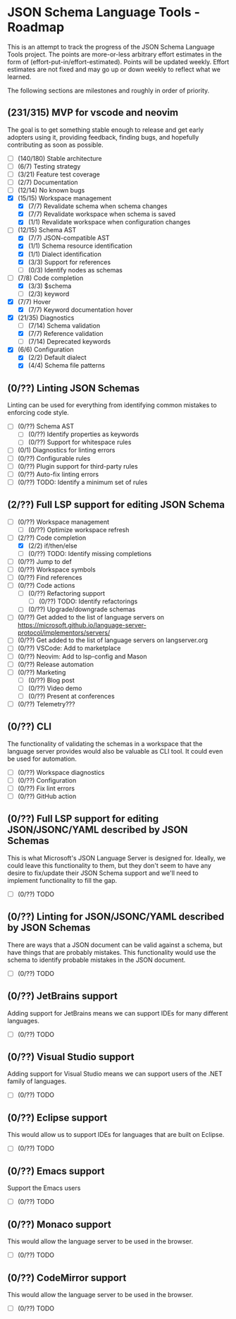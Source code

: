 # JSON Schema Language Tools - Roadmap

This is an attempt to track the progress of the JSON Schema Language Tools
project. The points are more-or-less arbitrary effort estimates in the form of
(effort-put-in/effort-estimated). Points will be updated weekly. Effort
estimates are not fixed and may go up or down weekly to reflect what we learned.

The following sections are milestones and roughly in order of priority.

## (231/315) MVP for vscode and neovim

The goal is to get something stable enough to release and get early adopters
using it, providing feedback, finding bugs, and hopefully contributing as soon
as possible.

- [ ] (140/180) Stable architecture
- [ ] (6/7) Testing strategy
- [ ] (3/21) Feature test coverage
- [ ] (2/7) Documentation
- [ ] (12/14) No known bugs
- [x] (15/15) Workspace management
  - [x] (7/7) Revalidate schema when schema changes
  - [x] (7/7) Revalidate workspace when schema is saved
  - [x] (1/1) Revalidate workspace when configuration changes
- [ ] (12/15) Schema AST
  - [x] (7/7) JSON-compatible AST
  - [x] (1/1) Schema resource identification
  - [x] (1/1) Dialect identification
  - [x] (3/3) Support for references
  - [ ] (0/3) Identify nodes as schemas
- [ ] (7/8) Code completion
  - [x] (3/3) $schema
  - [ ] (2/3) keyword
- [x] (7/7) Hover
  - [x] (7/7) Keyword documentation hover
- [x] (21/35) Diagnostics
  - [ ] (7/14) Schema validation
  - [x] (7/7) Reference validation
  - [ ] (7/14) Deprecated keywords
- [x] (6/6) Configuration
  - [x] (2/2) Default dialect
  - [x] (4/4) Schema file patterns
 
## (0/??) Linting JSON Schemas

Linting can be used for everything from identifying common mistakes to enforcing
code style.

- [ ] (0/??) Schema AST
  - [ ] (0/??) Identify properties as keywords
  - [ ] (0/??) Support for whitespace rules
- [ ] (0/1) Diagnostics for linting errors
- [ ] (0/??) Configurable rules
- [ ] (0/??) Plugin support for third-party rules
- [ ] (0/??) Auto-fix linting errors
- [ ] (0/??) TODO: Identify a minimum set of rules

## (2/??) Full LSP support for editing JSON Schema

- [ ] (0/??) Workspace management
  - [ ] (0/??) Optimize workspace refresh
- [ ] (2/??) Code completion
  - [x] (2/2) if/then/else
  - [ ] (0/??) TODO: Identify missing completions
- [ ] (0/??) Jump to def
- [ ] (0/??) Workspace symbols
- [ ] (0/??) Find references
- [ ] (0/??) Code actions
  - [ ] (0/??) Refactoring support
    - [ ] (0/??) TODO: Identify refactorings
  - [ ] (0/??) Upgrade/downgrade schemas
- [ ] (0/??) Get added to the list of language servers on
     https://microsoft.github.io/language-server-protocol/implementors/servers/
- [ ] (0/??) Get added to the list of language servers on langserver.org
- [ ] (0/??) VSCode: Add to marketplace
- [ ] (0/??) Neovim: Add to lsp-config and Mason
- [ ] (0/??) Release automation
- [ ] (0/??) Marketing
  - [ ] (0/??) Blog post
  - [ ] (0/??) Video demo
  - [ ] (0/??) Present at conferences
- [ ] (0/??) Telemetry???

## (0/??) CLI

The functionality of validating the schemas in a workspace that the language
server provides would also be valuable as CLI tool. It could even be used for
automation.

- [ ] (0/??) Workspace diagnostics
- [ ] (0/??) Configuration
- [ ] (0/??) Fix lint errors
- [ ] (0/??) GitHub action

## (0/??) Full LSP support for editing JSON/JSONC/YAML described by JSON Schemas

This is what Microsoft's JSON Language Server is designed for. Ideally, we could
leave this functionality to them, but they don't seem to have any desire to
fix/update their JSON Schema support and we'll need to implement functionality
to fill the gap.

- [ ] (0/??) TODO

## (0/??) Linting for JSON/JSONC/YAML described by JSON Schemas

There are ways that a JSON document can be valid against a schema, but have
things that are probably mistakes. This functionality would use the schema to
identify probable mistakes in the JSON document.

- [ ] (0/??) TODO

## (0/??) JetBrains support

Adding support for JetBrains means we can support IDEs for many different
languages.

- [ ] (0/??) TODO

## (0/??) Visual Studio support

Adding support for Visual Studio means we can support users of the .NET family
of languages.

- [ ] (0/??) TODO

## (0/??) Eclipse support

This would allow us to support IDEs for languages that are built on Eclipse.

- [ ] (0/??) TODO

## (0/??) Emacs support

Support the Emacs users

- [ ] (0/??) TODO

## (0/??) Monaco support

This would allow the language server to be used in the browser.

- [ ] (0/??) TODO

## (0/??) CodeMirror support

This would allow the language server to be used in the browser.

- [ ] (0/??) TODO
